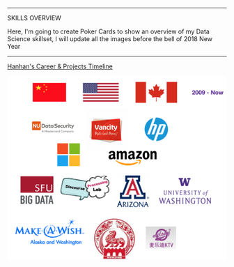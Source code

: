 
***************************************************************************************

SKILLS OVERVIEW

Here, I'm going to create Poker Cards to show an overview of my Data Science skillset, I will update all the images before the bell of 2018 New Year


***************************************************************************************

[Hanhan's Career & Projects Timeline][1]

![my work places](https://github.com/hanhanwu/Hanhan_My_Career_Timeline/blob/master/my_logos.png)

[1]:https://github.com/hanhanwu/Hanhan_My_Career_Timeline/blob/master/Hanhan_DataScience_Career_Timeline.pdf


